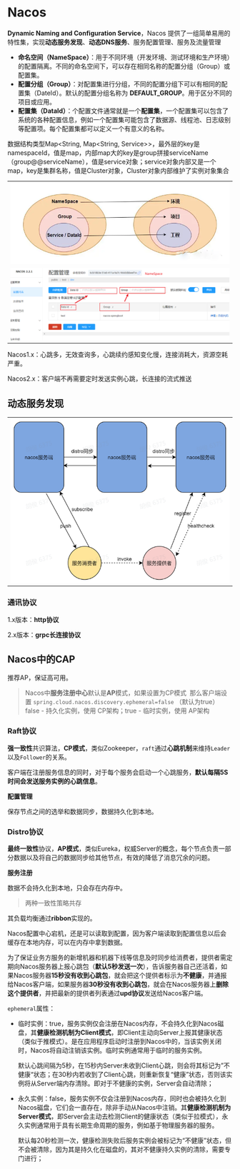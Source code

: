# Nacos

**Dynamic Naming and Configuration Service**，Nacos 提供了一组简单易用的特性集，实现**动态服务发现**、**动态DNS服务**、服务配置管理、服务及流量管理

- **命名空间（NameSpace）**：用于不同环境（开发环境、测试环境和生产环境）的配置隔离。不同的命名空间下，可以存在相同名称的配置分组（Group）或配置集。
- **配置分组（Group）**：对配置集进行分组，不同的配置分组下可以有相同的配置集（DateId）。默认的配置分组名称为 **DEFAULT_GROUP**。用于区分不同的项目或应用。
- **配置集（DataId）**：个配置文件通常就是一个**配置集**，一个配置集可以包含了系统的各种配置信息，例如一个配置集可能包含了数据源、线程池、日志级别等配置项。每个配置集都可以定义一个有意义的名称。

数据结构类型Map<String, Map<String, Service>>，最外层的key是namespaceId，值是map，内部map大的key是group拼接serviceName（group@@serviceName），值是service对象；service对象内部又是一个map，key是集群名称，值是Cluster对象，Cluster对象内部维护了实例对象集合

|                                                  |
| ------------------------------------------------ |
| <img src="images/Nacos.jpg" style="zoom:80%;" /> |
| <img src="images/Nacos界面.jpg"  />              |

Nacos1.x：心跳多，无效查询多，心跳续约感知变化慢，连接消耗大，资源空耗严重。

Nacos2.x：客户端不再需要定时发送实例心跳，长连接的流式推送



## 动态服务发现

|                                                              |
| ------------------------------------------------------------ |
| <img src="images/Nacos动态服务发现.jpg" style="zoom:80%;" /> |

### 通讯协议

1.x版本：**http协议**

2.x版本：**grpc长连接协议**

## Nacos中的CAP

推荐AP，保证高可用。

> Nacos中**服务注册中心**默认是**AP**模式，如果设置为CP模式`
> `那么客户端设置 `spring.cloud.nacos.discovery.ephemeral=false` （默认为true） false - 持久化实例，使用 CP架构；true - 临时实例，使用 AP架构


### Raft协议

**强一致性**共识算法，**CP模式**，类似Zookeeper，`raft`通过**心跳机制**来维持`Leader`以及`Follower`的关系。

客户端在注册服务信息的同时，对于每个服务会启动一个心跳服务，**默认每隔5S时间会发送服务实例的心跳信息**。

**配置管理**

保存节点之间的选举和数据同步，数据持久化到本地。

### Distro协议

**最终一致性**协议，**AP模式**，类似Eureka，权威Server的概念，每个节点负责⼀部分数据以及将自己的数据同步给其他节点，有效的降低了消息冗余的问题。

**服务注册**

数据不会持久化到本地，只会存在内存中。



> 两种一致性策略共存



其负载均衡通过**ribbon**实现的。

Nacos配置中心宕机，还是可以读取到配置，因为客户端读取到配置信息以后会缓存在本地内存，可以在内存中拿到数据。

为了保证业务方服务的新增机器和机器下线等信息及时同步给消费者，提供者需定期向Nacos服务器上报心跳包（**默认5秒发送一次**），告诉服务器自己还活着，如果Nacos服务器**15秒没有收到心跳包**，就会把这个提供者标示为**不健康**，并通报给Nacos客户端，如果服务器**30秒没有收到心跳包**，就会在Nacos服务器上**删除这个提供者**，并把最新的提供者列表通过**upd协议**发送给Nacos客户端。

`ephemeral`属性：

- 临时实例：true，服务实例仅会注册在Nacos内存，不会持久化到Nacos磁盘，其**健康检测机制为Client模式**，即Client主动向Server上报其健康状态（类似于推模式）。是在应用程序启动时注册到Nacos中的，当该实例关闭时，Nacos将自动注销该实例。临时实例通常用于临时的服务实例。

  默认心跳间隔为5秒，在15秒内Server未收到Client心跳，则会将其标记为”不健康“状态；在30秒内若收到了Client心跳，则重新恢复“健康”状态，否则该实例将从Server端内存清除。即对于不健康的实例，Server会自动清除；

- 永久实例：false，服务实例不仅会注册到Nacos内存，同时也会被持久化到Nacos磁盘，它们会一直存在，除非手动从Nacos中注销。其**健康检测机制为Server模式**，即Server会主动去检测Client的健康状态（类似于拉模式），永久实例通常用于具有长期生命周期的服务，例如基于物理服务器的服务。

  默认每20秒检测一次，健康检测失败后服务实例会被标记为“不健康”状态，但不会被清除，因为其是持久化在磁盘的，其对不健康持久实例的清除，需要专门进行；

